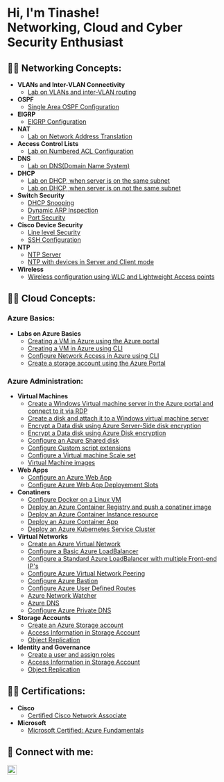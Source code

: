 <h1>Hi, I'm Tinashe! <br/>Networking</a>, Cloud and</a> <a >Cyber Security Enthusiast</a></h1>

<h2>👨‍💻 Networking Concepts:</h2>

- <b>VLANs and Inter-VLAN Connectivity </b>
  - [Lab on VLANs and inter-VLAN routing](https://github.com/tinasheeliashamandishe/Vlans-and-Inter-Vlan-Routing)
- <b>OSPF</b>
  - [Single Area OSPF Configuration](https://github.com/tinasheeliashamandishe/OSPF-Single-Area/tree/main)
- <b>EIGRP</b>
  - [EIGRP Configuration](https://github.com/tinasheeliashamandishe/eigrp)
- <b>NAT</b>
  - [Lab on Network Address Translation](https://github.com/tinasheeliashamandishe/NAT/tree/main)
- <b>Access Control Lists</b>
  - [Lab on Numbered ACL Configuration](https://github.com/tinasheeliashamandishe/acls)
- <b>DNS</b>
  - [Lab on DNS(Domain Name System)](https://github.com/tinasheeliashamandishe/dns)
- <b>DHCP</b>
  - [Lab on DHCP, when server is on the same subnet](https://github.com/tinasheeliashamandishe/dhcp-same-lan)
  - [Lab on DHCP, when server is on not the same subnet](https://github.com/tinasheeliashamandishe/dhcp-on-a-diffrent-server)
- <b>Switch Security</b>
  - [DHCP Snooping](https://github.com/tinasheeliashamandishe/dhcp-and-dai)
  - [Dynamic ARP Inspection](https://github.com/tinasheeliashamandishe/dai)
  - [Port Security](https://github.com/tinasheeliashamandishe/port-security)
- <b>Cisco Device Security</b>
  - [Line level Security](https://github.com/tinasheeliashamandishe/line-level-security)
  - [SSH Configuration](https://github.com/tinasheeliashamandishe/ssh)
- <b>NTP</b>
  - [NTP Server](https://github.com/tinasheeliashamandishe/ntp-1)
  - [NTP with devices in Server and Client mode](https://github.com/tinasheeliashamandishe/ntp-2)
- <b>Wireless</b>
  - [Wireless configuration using WLC and Lightweight Access points](https://github.com/tinasheeliashamandishe/Wireless-) <b><i></b></i>

 
<h2>👨‍💻 Cloud Concepts:</h2>

<h3> Azure Basics:</h3>

- <b>Labs on Azure Basics</b>
  - [Creating a VM in Azure using the Azure portal](https://github.com/tinasheeliashamandishe/Creating-VMs-in-Azure)
  - [Creating a VM in Azure using CLI](https://github.com/tinasheeliashamandishe/Create-a-VM-in-Azure-using-CLI)
  - [Configure Network Access in Azure using CLI](https://github.com/tinasheeliashamandishe/Azure-Network-Access-CLI)
  - [Create a storage account using the Azure Portal](https://github.com/tinasheeliashamandishe/storage_blob)

<h3> Azure Administration:</h3>

- <b>Virtual Machines</b>
  - [Create a Windows Virtual machine server in the Azure portal and connect to it via RDP](https://github.com/tinasheeliashamandishe/portalVM)
  - [Create a disk and attach it to a Windows virtual machine server](https://github.com/tinasheeliashamandishe/vmDatadisk)
  - [Encrypt a Data disk using Azure Server-Side disk encryption](https://github.com/tinasheeliashamandishe/serverSideDiskencryption/tree/main)
  - [Encrypt a Data disk using Azure Disk encryption](https://github.com/tinasheeliashamandishe/azureDiskencryption)
  - [Configure an Azure Shared disk](https://github.com/tinasheeliashamandishe/azureShareddisk)
  - [Configure Custom script extensions](https://github.com/tinasheeliashamandishe/customScriptextension)
  - [Configure a Virtual machine Scale set](https://github.com/tinasheeliashamandishe/scaleSets)
  - [Virtual Machine images](https://github.com/tinasheeliashamandishe/virtual-machine-images)
- <b>Web Apps</b>
  - [Configure an Azure Web App](https://github.com/tinasheeliashamandishe/azure-web-app)
  - [Configure Azure Web App Deployement Slots](https://github.com/tinasheeliashamandishe/deployment-slots)
- <b>Conatiners</b>
  - [Configure Docker on a Linux VM](https://github.com/tinasheeliashamandishe/docker-on-a-linux-VM)
  - [Deploy an Azure Container Registry and push a conatiner image](https://github.com/tinasheeliashamandishe/azure-container-reg-2)
  - [Deploy an Azure Container Instance resource](https://github.com/tinasheeliashamandishe/container-instances)
  - [Deploy an Azure Container App](https://github.com/tinasheeliashamandishe/container-app)
  - [Deploy an Azure Kubernetes Service Cluster](https://github.com/tinasheeliashamandishe/azure-kubernetes-service)
- <b>Virtual Networks</b>
  - [Create an Azure Virtual Network](https://github.com/tinasheeliashamandishe/vnet-creation)
  - [Configure a Basic Azure LoadBalancer](https://github.com/tinasheeliashamandishe/azure-load-balancer-basic)
  - [Configure a Standard Azure LoadBalancer with multiple Front-end IP's](https://github.com/tinasheeliashamandishe/standard-loadbalancer)
  - [Configure Azure Virtual Network Peering](https://github.com/tinasheeliashamandishe/virtual-network-peering)
  - [Configure Azure Bastion](https://github.com/tinasheeliashamandishe/azure-bastion)
  - [Configure Azure User Defined Routes](https://github.com/tinasheeliashamandishe/User-defined-routes)
  - [Azure Network Watcher](https://github.com/tinasheeliashamandishe/network-watcher)
  - [Azure DNS](https://github.com/tinasheeliashamandishe/azuredns)
  - [Configure Azure Private DNS](https://github.com/tinasheeliashamandishe/private-dns)
- <b>Storage Accounts</b>
  - [Create an Azure Storage account](https://github.com/tinasheeliashamandishe/create-storage-account)
  - [Access Information in Storage Account](https://github.com/tinasheeliashamandishe/accesing-info-in-staorageaccount)
  - [Object Replication](https://github.com/tinasheeliashamandishe/object-replication)
- <b>Identity and Governance</b>
  - [Create a user and assign roles](https://github.com/tinasheeliashamandishe/create-a-user-and-assign-roles)
  - [Access Information in Storage Account](https://github.com/tinasheeliashamandishe/accesing-info-in-staorageaccount)
  - [Object Replication](https://github.com/tinasheeliashamandishe/object-replication)

 
<h2> 👨‍💻 Certifications:</h2>

- <b>Cisco</b>
  - [Certified Cisco Network Associate](https://i.imgur.com/8nIJEKr.png)
- <b>Microsoft</b>
  - [Microsoft Certified: Azure Fundamentals](https://i.imgur.com/UU3M0JE.png)

<h2> 🤳 Connect with me:</h2>

[<img align="left" alt="JoshMadakor | LinkedIn" width="22px" src="https://cdn.jsdelivr.net/npm/simple-icons@v3/icons/linkedin.svg" />][linkedin]

[linkedin]: https://www.linkedin.com/in/tinashe-hamandishe-6368a628a


